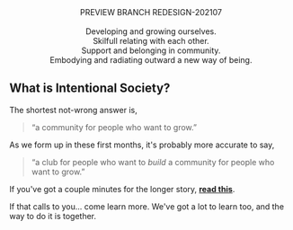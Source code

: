 <center>
PREVIEW BRANCH REDESIGN-202107<br/><br/>
Developing and growing ourselves.<br/>
Skilfull relating with each other.<br/>
Support and belonging in community.<br/>
Embodying and radiating outward a new way of being.
</center>


<h2>What is Intentional Society?</h2>

The shortest not-wrong answer is,

<blockquote>&#8220;a community for people who want to grow.&#8221;</blockquote>

As we form up in these first months, it's probably more accurate to say,

<blockquote>&#8220;a club for people who want to <i>build</i> a community for people who want to grow.&#8221;</blockquote>

If you've got a couple minutes for the longer story, [**read this**](/thecall).

If that calls to you... come learn more. We've got a lot to learn too, and the way to do it is together.